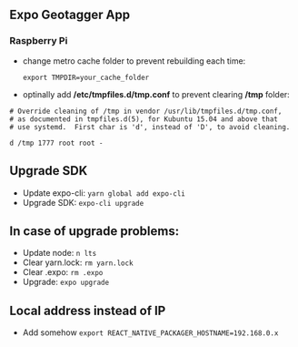 ## Expo Geotagger App

### Raspberry Pi
- change metro cache folder to prevent rebuilding each time:
  
  ```export TMPDIR=your_cache_folder```

- optinally add **/etc/tmpfiles.d/tmp.conf** to prevent clearing **/tmp** folder:
```console 
# Override cleaning of /tmp in vendor /usr/lib/tmpfiles.d/tmp.conf,
# as documented in tmpfiles.d(5), for Kubuntu 15.04 and above that
# use systemd.  First char is 'd', instead of 'D', to avoid cleaning.

d /tmp 1777 root root -
```

## Upgrade SDK
- Update expo-cli: ```yarn global add expo-cli``` 
- Upgrade SDK: ```expo-cli upgrade``` 

## In case of upgrade problems:
- Update node: ```n lts```
- Clear yarn.lock: ```rm yarn.lock```
- Clear .expo: ```rm .expo```
- Upgrade: ```expo upgrade```

##  Local address instead of IP
- Add somehow ```export REACT_NATIVE_PACKAGER_HOSTNAME=192.168.0.x``` 